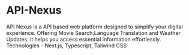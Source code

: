 # API-Nexus
API Nexus is a API based web platform designed to simplify your digital experience. Offering Movie Search,Language Translation and Weather Updates. it helps you access essential information effortlessly.
Technologies - Next.js, Typescript, Tailwind CSS
